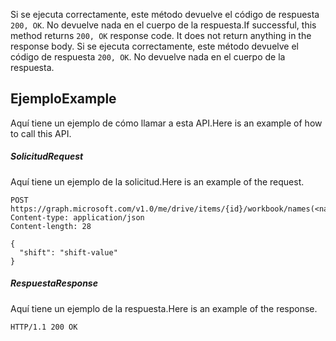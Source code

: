 <span data-ttu-id="c39f7-p103">Si se ejecuta correctamente, este método devuelve el código de respuesta `200, OK`. No devuelve nada en el cuerpo de la respuesta.</span><span class="sxs-lookup"><span data-stu-id="c39f7-p103">If successful, this method returns `200, OK` response code. It does not return anything in the response body.</span></span>
Si se ejecuta correctamente, este método devuelve el código de respuesta `200, OK`. No devuelve nada en el cuerpo de la respuesta.

## <span data-ttu-id="c39f7-125">Ejemplo</span><span class="sxs-lookup"><span data-stu-id="c39f7-125">Example</span></span>
<a id="example" class="xliff"></a>
<span data-ttu-id="c39f7-126">Aquí tiene un ejemplo de cómo llamar a esta API.</span><span class="sxs-lookup"><span data-stu-id="c39f7-126">Here is an example of how to call this API.</span></span>
##### <span data-ttu-id="c39f7-127">Solicitud</span><span class="sxs-lookup"><span data-stu-id="c39f7-127">Request</span></span>
<a id="request" class="xliff"></a>
<span data-ttu-id="c39f7-128">Aquí tiene un ejemplo de la solicitud.</span><span class="sxs-lookup"><span data-stu-id="c39f7-128">Here is an example of the request.</span></span>
<!-- {
  "blockType": "request",
  "name": "range_delete"
}-->
```http
POST https://graph.microsoft.com/v1.0/me/drive/items/{id}/workbook/names(<name>)/range/delete
Content-type: application/json
Content-length: 28

{
  "shift": "shift-value"
}
```

##### <span data-ttu-id="c39f7-129">Respuesta</span><span class="sxs-lookup"><span data-stu-id="c39f7-129">Response</span></span>
<a id="response" class="xliff"></a>
<span data-ttu-id="c39f7-130">Aquí tiene un ejemplo de la respuesta.</span><span class="sxs-lookup"><span data-stu-id="c39f7-130">Here is an example of the response.</span></span> 
<!-- {
  "blockType": "response",
  "truncated": true,
  "@odata.type": "microsoft.graph.none"
} -->
```http
HTTP/1.1 200 OK
```

<!-- uuid: 8fcb5dbc-d5aa-4681-8e31-b001d5168d79
2015-10-25 14:57:30 UTC -->
<!-- {
  "type": "#page.annotation",
  "description": "Range: delete",
  "keywords": "",
  "section": "documentation",
  "tocPath": ""
}-->